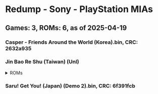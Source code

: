 # Redump - Sony - PlayStation MIAs
## Games: 3, ROMs: 6, as of 2025-04-19

### Casper - Friends Around the World (Korea).bin, CRC: 2632a935
### Jin Bao Re Shu (Taiwan) (Unl)
<details>
<summary>ROMs</summary>

- Jin Bao Re Shu (Taiwan) (Unl) (Track 1).bin, CRC: 9a83360d
- Jin Bao Re Shu (Taiwan) (Unl) (Track 2).bin, CRC: 1d362861
- Jin Bao Re Shu (Taiwan) (Unl) (Track 3).bin, CRC: 31269654
- Jin Bao Re Shu (Taiwan) (Unl) (Track 4).bin, CRC: 5a9a2c65
</details>

### Saru! Get You! (Japan) (Demo 2).bin, CRC: 6f391fcb
